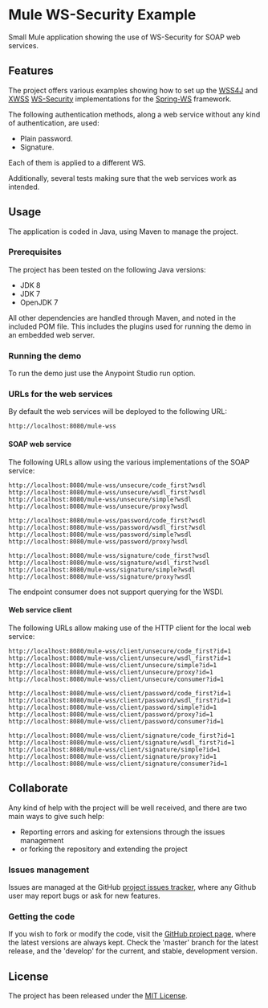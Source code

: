 # Mule WS-Security Example

Small Mule application showing the use of WS-Security for SOAP web services.

## Features

The project offers various examples showing how to set up the [WSS4J][wss4j] and [XWSS][xwss] [WS-Security][ws-security] implementations for the [Spring-WS][spring-ws] framework.

The following authentication methods, along a web service without any kind of authentication, are used:

- Plain password.
- Signature.

Each of them is applied to a different WS.

Additionally, several tests making sure that the web services work as intended.

## Usage

The application is coded in Java, using Maven to manage the project.

### Prerequisites

The project has been tested on the following Java versions:
* JDK 8
* JDK 7
* OpenJDK 7

All other dependencies are handled through Maven, and noted in the included POM file. This includes the plugins used for running the demo in an embedded web server.

### Running the demo

To run the demo just use the Anypoint Studio run option.

### URLs for the web services

By default the web services will be deployed to the following URL:

```
http://localhost:8080/mule-wss
```

#### SOAP web service

The following URLs allow using the various implementations of the SOAP service:

```
http://localhost:8080/mule-wss/unsecure/code_first?wsdl
http://localhost:8080/mule-wss/unsecure/wsdl_first?wsdl
http://localhost:8080/mule-wss/unsecure/simple?wsdl
http://localhost:8080/mule-wss/unsecure/proxy?wsdl
```

```
http://localhost:8080/mule-wss/password/code_first?wsdl
http://localhost:8080/mule-wss/password/wsdl_first?wsdl
http://localhost:8080/mule-wss/password/simple?wsdl
http://localhost:8080/mule-wss/password/proxy?wsdl
```

```
http://localhost:8080/mule-wss/signature/code_first?wsdl
http://localhost:8080/mule-wss/signature/wsdl_first?wsdl
http://localhost:8080/mule-wss/signature/simple?wsdl
http://localhost:8080/mule-wss/signature/proxy?wsdl
```

The endpoint consumer does not support querying for the WSDl.

#### Web service client

The following URLs allow making use of the HTTP client for the local web service:

```
http://localhost:8080/mule-wss/client/unsecure/code_first?id=1
http://localhost:8080/mule-wss/client/unsecure/wsdl_first?id=1
http://localhost:8080/mule-wss/client/unsecure/simple?id=1
http://localhost:8080/mule-wss/client/unsecure/proxy?id=1
http://localhost:8080/mule-wss/client/unsecure/consumer?id=1
```

```
http://localhost:8080/mule-wss/client/password/code_first?id=1
http://localhost:8080/mule-wss/client/password/wsdl_first?id=1
http://localhost:8080/mule-wss/client/password/simple?id=1
http://localhost:8080/mule-wss/client/password/proxy?id=1
http://localhost:8080/mule-wss/client/password/consumer?id=1
```

```
http://localhost:8080/mule-wss/client/signature/code_first?id=1
http://localhost:8080/mule-wss/client/signature/wsdl_first?id=1
http://localhost:8080/mule-wss/client/signature/simple?id=1
http://localhost:8080/mule-wss/client/signature/proxy?id=1
http://localhost:8080/mule-wss/client/signature/consumer?id=1
```

## Collaborate

Any kind of help with the project will be well received, and there are two main ways to give such help:

- Reporting errors and asking for extensions through the issues management
- or forking the repository and extending the project

### Issues management

Issues are managed at the GitHub [project issues tracker][issues], where any Github user may report bugs or ask for new features.

### Getting the code

If you wish to fork or modify the code, visit the [GitHub project page][scm], where the latest versions are always kept. Check the 'master' branch for the latest release, and the 'develop' for the current, and stable, development version.

## License

The project has been released under the [MIT License][license].

[issues]: https://github.com/bernardo-mg/mule-wss-soap-example/issues
[javadoc-develop]: http://docs.wandrell.com/maven/mule-wss-soap-example/apidocs
[javadoc-release]: http://docs.wandrell.com/development/maven/mule-wss-soap-example/apidocs
[license]: http://www.opensource.org/licenses/mit-license.php
[scm]: https://github.com/bernardo-mg/spring-ws-security-soap-example
[site-develop]: http://docs.wandrell.com/development/maven/mule-wss-soap-example
[site-release]: http://docs.wandrell.com/maven/mule-wss-soap-example

[ws-security]: https://www.oasis-open.org/committees/wss/
[xwss]: https://docs.oracle.com/cd/E17802_01/webservices/webservices/docs/1.6/tutorial/doc/XWS-SecurityIntro4.html
[wss4j]: https://ws.apache.org/wss4j/

[spring-ws]: http://projects.spring.io/spring-ws/
